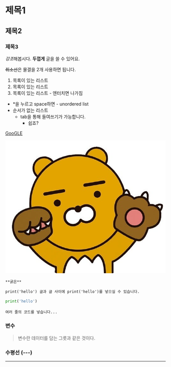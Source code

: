# 제목1



## 제목2



### 제목3



*강조*해봅시다.
**두껍게** 글을 쓸 수 있어요.

~~취소선~~은 물결을 2개 사용하면 됩니다.

1. 목록이 있는 리스트
2. 목록이 있는 리스트
3. 목록이 있는 리스트 - 엔터치면 나가짐

* *을 누르고 space하면 - unordered list
* 순서가 없는 리스트
  * tab을 통해 들여쓰기가 가능합니다.
    * 쉽죠?

[GooGLE](https://google.com)

![中心 잡는 카카오 라이언…한한령 속 K캐릭터 열풍 이끈다 | 한경닷컴](markdown_test.assets/AA.19067065.1.jpg)



`**굵은**`

`print('hello') 글과 글 사이에 print('hello')를 넣으실 수 있습니다.`



```python
print('hello')

여러 줄의 코드를 넣습니다...
```



### 변수

> 변수란 데이터를 담는 그릇과 같은 것이다.

 

### 수평선 (---)

---

